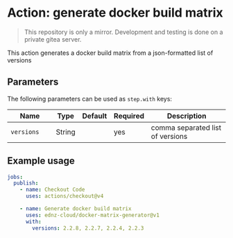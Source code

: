 # Action: generate docker build matrix
> This repository is only a mirror. Development and testing is done on a private gitea server.

This action generates a docker build matrix from a json-formatted list of versions

## Parameters

The following parameters can be used as `step.with` keys:

| Name               | Type   | Default | Required |Description                       |
| ------------------ | ------ | ------- |--------- |--------------------------------- |
| `versions      `   | String |         | yes      | comma separated list of versions |


## Example usage

```yaml
jobs:
  publish:
    - name: Checkout Code
      uses: actions/checkout@v4

    - name: Generate docker build matrix
      uses: ednz-cloud/docker-matrix-generator@v1
      with:
        versions: 2.2.8, 2.2.7, 2.2.4, 2.2.3
```
